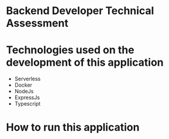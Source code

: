 # Backend Developer Technical Assessment

# Technologies used on the development of this application

- Serverless
- Docker
- NodeJs
- ExpressJs
- Typescript

# How to run this application
